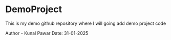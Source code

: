 # DemoProject
This is my demo github repository where I will going add demo project code

Author - Kunal Pawar
Date: 31-01-2025
